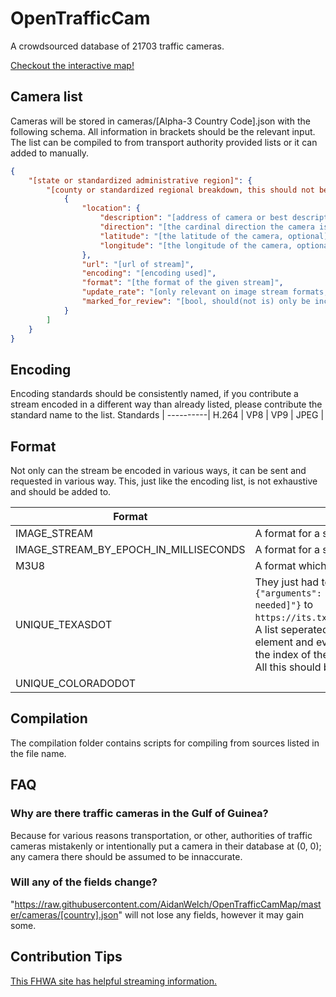 # OpenTrafficCam
A crowdsourced database of 21703 traffic cameras.

[Checkout the interactive map!](http://otc.armchairresearch.org/map)

## Camera list
Cameras will be stored in cameras/[Alpha-3 Country Code].json with the following schema.  All information in brackets should be the relevant input.
The list can be compiled to from transport authority provided lists or it can added to manually.
```json
{
    "[state or standardized administrative region]": {
        "[county or standardized regional breakdown, this should not be skipped but if not applicable or unknown use 'other']": [
            {
                "location": {
                    "description": "[address of camera or best description of location]",
                    "direction": "[the cardinal direction the camera is facing, optional]",
                    "latitude": "[the latitude of the camera, optional]",
                    "longitude": "[the longitude of the camera, optional]"
                },
                "url": "[url of stream]",
                "encoding": "[encoding used]",
                "format": "[the format of the given stream]",
                "update_rate": "[only relevant on image stream formats, and even then is optional, but provides the rate at which the image provided can be pinged for an update, measured in milliseconds]",
                "marked_for_review": "[bool, should(not is) only be included if true]"
            }
        ]
    }
}
```

## Encoding
Encoding standards should be consistently named, if you contribute a stream encoded in a different way than already listed, please contribute the standard name to the list.
Standards |
----------|
H.264 |
VP8 |
VP9 |
JPEG |

## Format
Not only can the stream be encoded in various ways, it can be sent and requested in various way.  This, just like the encoding list, is not exhaustive and should be added to.

Format | Description
-------|------------
IMAGE_STREAM | A format for a stream of images where the most recent one is sent on each request.
IMAGE_STREAM_BY_EPOCH_IN_MILLISECONDS | A format for a stream of images requested by epoch time in milliseconds.
M3U8 | A format which points to a chunklist which points to chunks.
UNIQUE_TEXASDOT | They just had to be special, didn't they?  Well, you have to post the following object: ```{"arguments": "[the cameras URL],[literally anything or nothing, only the comma was needed]"}``` to `https://its.txdot.gov/ITS_WEB/FrontEnd/svc/DataRequestWebService.svc/GetCctvContent`.  A list seperated by commas that can't be split by commas will be returned.  The 4th element and everything that follows is the Base64 image, I recommend just slicing from the index of the start of the word "data".  You also have to remove all forward slashes(`\`).  All this should be shown in `examples/streaming/UNIQUE_TEXASDOT.js`
UNIQUE_COLORADODOT | 

## Compilation
The compilation folder contains scripts for compiling from sources listed in the file name.

## FAQ

### Why are there traffic cameras in the Gulf of Guinea?
Because for various reasons transportation, or other, authorities of traffic cameras mistakenly or intentionally put a camera in their database at (0, 0); any camera there should be assumed to be innaccurate. 

### Will any of the fields change?
"https://raw.githubusercontent.com/AidanWelch/OpenTrafficCamMap/master/cameras/[country].json" will not lose any fields, however it may gain some.

## Contribution Tips

[This FHWA site has helpful streaming information.](https://ops.fhwa.dot.gov/publications/fhwahop19037/appb.htm)
